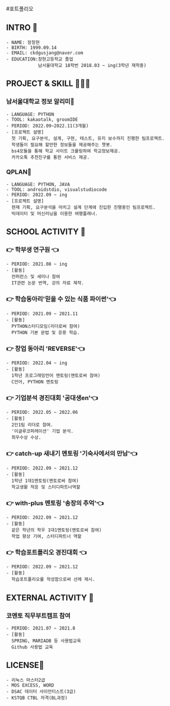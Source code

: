 #포트폴리오

## INTRO 👋

    - NAME: 장창현
    - BIRTH: 1999.09.14
    - EMAIL: ckdgusjang@naver.com
    - EDUCATION:창현고등학교 졸업 
                남서울대학교 18학번 2018.03 ~ ing(3학년 재학중)

## PROJECT & SKILL 🧑🏻‍💻

### 남서울대학교 정보 알리미📲
    - LANGUAGE: PYTHON
    - TOOL: kakaotalk, groomIDE
    - PERIOD: 2022.09~2022.11(3개월)
    - [프로젝트 설명]
      첫 기획, 요구분석, 설계, 구현, 테스트, 유지 보수까지 진행한 팀프로젝트.
      학생들이 필요해 할만한 정보들을 제공해주는 챗봇.
      bs4모듈을 통해 학교 사이트 크롤링하여 학교정보제공.
      카카오톡 추천친구를 통한 서비스 제공.
      
### QPLAN🏢
    - LANGUAGE: PYTHON, JAVA
    - TOOL: androidstdio, visualstudiocode
    - PERIOD: 2022.09 ~ ing
    - [프로젝트 설명]
      현재 기획, 요구분석을 마치고 설계 단계에 진입한 진행중인 팀프로젝트.
      빅데이터 및 머신러닝을 이용한 여행플래너.
      
## SCHOOL ACTIVITY 👯

### 👉 학부생 연구원 👈
    - PERIOD: 2021.08 ~ ing
    - [활동]
      컨퍼런스 및 세미나 참여 
      IT관련 논문 번역, 강의 자료 제작.
      
### 👉 학습동아리'믿을 수 있는 식품 파이썬'👈
    - PERIOD: 2021.09 ~ 2021.11
    - [활동]
      PYTHON스터디모임(리더로써 참여)
      PYTHON 기본 문법 및 응용 학습.

### 👉 창업 동아리 'REVERSE'👈
    - PERIOD: 2022.04 ~ ing
    - [활동]
      1학년 프로그래밍언어 멘토링(멘토로써 참여)
      C언어, PYTHON 멘토링

### 👉 기업분석 경진대회 '공대생en'👈
    - PERIOD: 2022.05 ~ 2022.06
    - [활동]
      2인1팀 리더로 참여.
      '이글루코퍼레이션' 기업 분석.
      최우수상 수상.

### 👉 catch-up 새내기 멘토링 '기숙사에서의 만남'👈
    - PERIOD: 2022.09 ~ 2021.12
    - [활동]
      1학년 1대1멘토링(멘토로써 참여)
      학교생활 적응 및 스터디파트너역할

### 👉 with-plus 멘토링 '송장의 추억'👈
    - PERIOD: 2022.09 ~ 2021.12
    - [활동]
      같은 학년의 학우 1대1멘토링(멘토로써 참여)
      학업 향상 기여, 스터디파트너 역할

### 👉 학습포트폴리오 경진대회 👈
    - PERIOD: 2022.09 ~ 2021.12
    - [활동]
      학습포트폴리오를 작성함으로써 선례 제시.

## EXTERNAL ACTIVITY 👯
    
### 코멘토 직무부트캠프 참여
    - PERIOD: 2021.07 ~ 2021.8
    - [활동]
      SPRING, MARIADB 등 사용법교육
      Github 사용법 교육

## LICENSE💬

    - 리눅스 마스터2급
    - MOS EXCESS, WORD
    - DSAC 데이터 사이언티스트(3급)
    - KSTQB CTBL 자격(BL과정)
<!--
**changhyun-jang/changhyun-jang** is a ✨ _special_ ✨ repository because its `README.md` (this file) appears on your GitHub profile.

Here are some ideas to get you started:

- 🔭 I’m currently working on ...
- 🌱 I’m currently learning ...
- 👯 I’m looking to collaborate on ...
- 🤔 I’m looking for help with ...
- 💬 Ask me about ...
- 📫 How to reach me: ...
- 😄 Pronouns: ...
- ⚡ Fun fact: ...
-->
